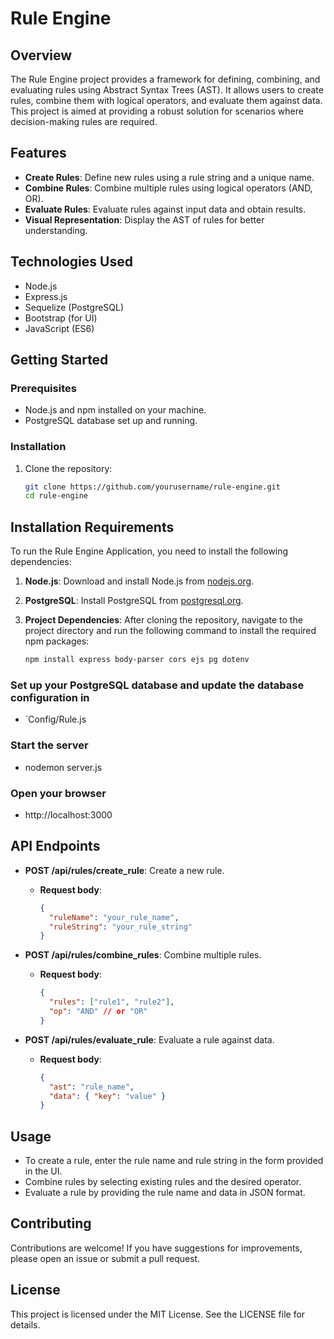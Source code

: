 # Rule Engine

## Overview
The Rule Engine project provides a framework for defining, combining, and evaluating rules using Abstract Syntax Trees (AST). It allows users to create rules, combine them with logical operators, and evaluate them against data. This project is aimed at providing a robust solution for scenarios where decision-making rules are required.

## Features
- **Create Rules**: Define new rules using a rule string and a unique name.
- **Combine Rules**: Combine multiple rules using logical operators (AND, OR).
- **Evaluate Rules**: Evaluate rules against input data and obtain results.
- **Visual Representation**: Display the AST of rules for better understanding.

## Technologies Used
- Node.js
- Express.js
- Sequelize (PostgreSQL)
- Bootstrap (for UI)
- JavaScript (ES6)

## Getting Started

### Prerequisites
- Node.js and npm installed on your machine.
- PostgreSQL database set up and running.

### Installation
1. Clone the repository:
   ```bash
   git clone https://github.com/yourusername/rule-engine.git
   cd rule-engine

## Installation Requirements

To run the Rule Engine Application, you need to install the following dependencies:

1. **Node.js**: Download and install Node.js from [nodejs.org](https://nodejs.org/).

2. **PostgreSQL**: Install PostgreSQL from [postgresql.org](https://www.postgresql.org/download/).

3. **Project Dependencies**: After cloning the repository, navigate to the project directory and run the following command to install the required npm packages:
   ```bash
   npm install express body-parser cors ejs pg dotenv

### Set up your PostgreSQL database and update the database configuration in
- `Config/Rule.js

### Start the server
- nodemon server.js

### Open your browser
- http://localhost:3000

## API Endpoints

- **POST /api/rules/create_rule**: Create a new rule.
  - **Request body**:
    ```json
    {
      "ruleName": "your_rule_name",
      "ruleString": "your_rule_string"
    }
    ```

- **POST /api/rules/combine_rules**: Combine multiple rules.
  - **Request body**:
    ```json
    {
      "rules": ["rule1", "rule2"],
      "op": "AND" // or "OR"
    }
    ```

- **POST /api/rules/evaluate_rule**: Evaluate a rule against data.
  - **Request body**:
    ```json
    {
      "ast": "rule_name",
      "data": { "key": "value" }
    }
    ```

## Usage
- To create a rule, enter the rule name and rule string in the form provided in the UI.
- Combine rules by selecting existing rules and the desired operator.
- Evaluate a rule by providing the rule name and data in JSON format.

## Contributing
Contributions are welcome! If you have suggestions for improvements, please open an issue or submit a pull request.

## License
This project is licensed under the MIT License. See the LICENSE file for details.
